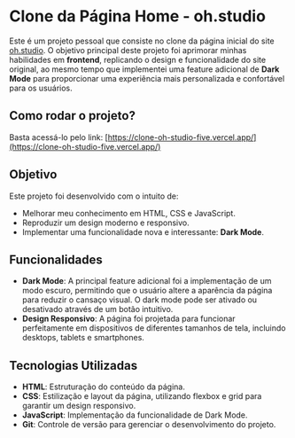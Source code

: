 # Clone da Página Home - oh.studio

Este é um projeto pessoal que consiste no clone da página inicial do site [oh.studio](https://oh.studio). O objetivo principal deste projeto foi aprimorar minhas habilidades em **frontend**, replicando o design e funcionalidade do site original, ao mesmo tempo que implementei uma feature adicional de **Dark Mode** para proporcionar uma experiência mais personalizada e confortável para os usuários.

## Como rodar o projeto?

Basta acessá-lo pelo link: [https://clone-oh-studio-five.vercel.app/](https://clone-oh-studio-five.vercel.app/)

## Objetivo

Este projeto foi desenvolvido com o intuito de:
- Melhorar meu conhecimento em HTML, CSS e JavaScript.
- Reproduzir um design moderno e responsivo.
- Implementar uma funcionalidade nova e interessante: **Dark Mode**.

## Funcionalidades

- **Dark Mode**: A principal feature adicional foi a implementação de um modo escuro, permitindo que o usuário altere a aparência da página para reduzir o cansaço visual. O dark mode pode ser ativado ou desativado através de um botão intuitivo.
- **Design Responsivo**: A página foi projetada para funcionar perfeitamente em dispositivos de diferentes tamanhos de tela, incluindo desktops, tablets e smartphones.

## Tecnologias Utilizadas

- **HTML**: Estruturação do conteúdo da página.
- **CSS**: Estilização e layout da página, utilizando flexbox e grid para garantir um design responsivo.
- **JavaScript**: Implementação da funcionalidade de Dark Mode.
- **Git**: Controle de versão para gerenciar o desenvolvimento do projeto.
